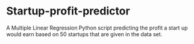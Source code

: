 # Startup-profit-predictor
A Multiple Linear Regression Python script predicting the profit a start up would earn based on 50 startups that are given in the data set. 
